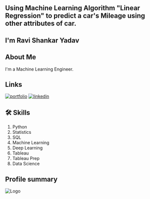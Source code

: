 ## Using Machine Learning Algorithm "Linear Regression" to predict a car's Mileage using other attributes of car.

## I'm Ravi Shankar Yadav 


##  About Me
I'm a Machine Learning Engineer.


##  Links
[![portfolio](https://img.shields.io/badge/my_portfolio-000?style=for-the-badge&logo=ko-fi&logoColor=white)](https://github.com/raviiiyadav)
[![linkedin](https://img.shields.io/badge/linkedin-0A66C2?style=for-the-badge&logo=linkedin&logoColor=white)](https://www.linkedin.com/in/ravi-shankar-yadav-212276184)


## 🛠 Skills
1. Python
2. Statistics
3. SQL
4. Machine Learning
5. Deep Learning
6. Tableau
7. Tableau Prep
8. Data Science



## Profile summary
![Logo](https://github-readme-stats.vercel.app/api?username=raviiiyadav&&show_icons=true&title_color=ffffff&icon_color=bb2acf&text_color=daf7dc&bg_color=151515)

